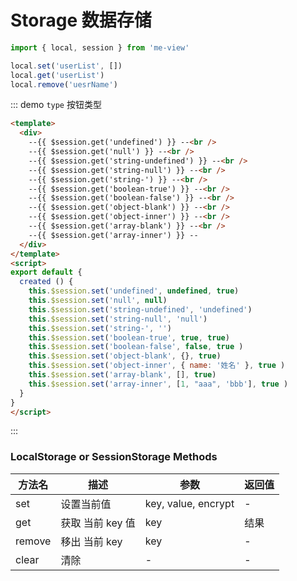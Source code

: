 
# Storage 数据存储
``` js
import { local, session } from 'me-view'
```
``` js
local.set('userList', [])
local.get('userList')
local.remove('uesrName')
```

::: demo `type` 按钮类型
```html
<template>
  <div>
    --{{ $session.get('undefined') }} --<br />
    --{{ $session.get('null') }} --<br />
    --{{ $session.get('string-undefined') }} --<br />
    --{{ $session.get('string-null') }} --<br />
    --{{ $session.get('string-') }} --<br />
    --{{ $session.get('boolean-true') }} --<br />
    --{{ $session.get('boolean-false') }} --<br />
    --{{ $session.get('object-blank') }} --<br />
    --{{ $session.get('object-inner') }} --<br />
    --{{ $session.get('array-blank') }} --<br />
    --{{ $session.get('array-inner') }} --
  </div>
</template>
<script>
export default {
  created () {
    this.$session.set('undefined', undefined, true)
    this.$session.set('null', null)
    this.$session.set('string-undefined', 'undefined')
    this.$session.set('string-null', 'null')
    this.$session.set('string-', '')
    this.$session.set('boolean-true', true, true)
    this.$session.set('boolean-false', false, true )
    this.$session.set('object-blank', {}, true)
    this.$session.set('object-inner', { name: '姓名' }, true )
    this.$session.set('array-blank', [], true)
    this.$session.set('array-inner', [1, "aaa", 'bbb'], true )
  }
}
</script>
```
:::

### LocalStorage or SessionStorage Methods

| 方法名 | 描述             | 参数                | 返回值 |
| ------ | ---------------- | ------------------- | ------ |
| set    | 设置当前值       | key, value, encrypt | -      |
| get    | 获取 当前 key 值 | key                 | 结果   |
| remove | 移出 当前 key    | key                 | -      |
| clear  | 清除             | -                   | -      |